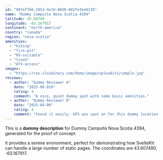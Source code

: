 ```yaml
---
id: "987ef766-2853-4e19-8650-682fe3ee613b"
name: "Dummy Campsite Nova Scotia 4394"
latitude: 43.60749
longitude: -63.167917
continent: "north-america"
country: "canada"
region: "nova-scotia"
amenities:
  - "hiking"
  - "fire-pit"
  - "RV-suitable"
  - "trash"
  - "ATV-access"
images:
  - "https://res.cloudinary.com/demo/image/upload/v1/sample.jpg"
reviews:
  - author: "Dummy Reviewer A"
    date: "2025-06-010"
    rating: 4
    comment: "A nice, quiet dummy spot with some basic amenities."
  - author: "Dummy Reviewer B"
    date: "2025-04-06"
    rating: 4
    comment: "Found it easily. GPS was spot on for this dummy location."
---
```


This is a **dummy description** for Dummy Campsite Nova Scotia 4394, generated for the proof of concept.

It provides a serene environment, perfect for demonstrating how SvelteKit can handle a large number of static pages. The coordinates are 43.607490, -63.167917.
